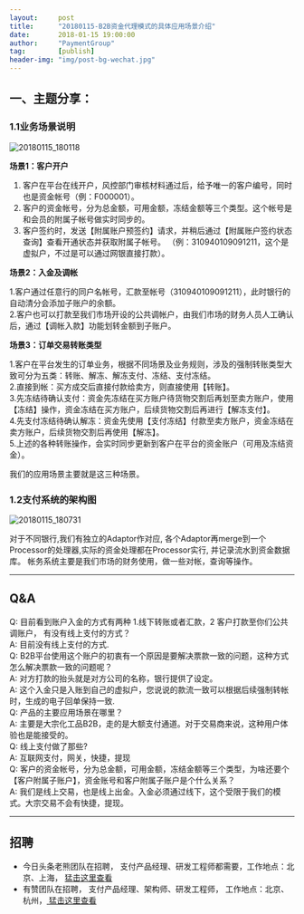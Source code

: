 ```yaml
---                           
layout:     post                                                
title:      "20180115-B2B资金代理模式的具体应用场景介绍"                                                                               
date:       2018-01-15 19:00:00  
author:     "PaymentGroup"      
tag:		[publish]                                    
header-img: "img/post-bg-wechat.jpg"        
---
```



## 一、主题分享：
 
### 1.1业务场景说明

![20180115_180118](http://static.cocolian.org/img/20180115_180118.png)  

**场景1：客户开户**  

1. 客户在平台在线开户，风控部门审核材料通过后，给予唯一的客户编号，同时也是资金帐号（例：F000001）。     
2. 客户的资金帐号，分为总金额，可用金额，冻结金额等三个类型。这个帐号是和会员的附属子帐号做实时同步的。     
3. 客户签约时，发送【附属账户预签约】请求，并稍后通过【附属账户签约状态查询】查看开通状态并获取附属子帐号。    （例：310940109091211，这个是虚拟户，不过是可以通过网银直接打款）。  

**场景2：入金及调帐**  

1.客户通过任意行的同户名帐号，汇款至帐号（310940109091211），此时银行的自动清分会添加子账户的余额。     
2.客户也可以打款至我们市场开设的公共调帐户，由我们市场的财务人员人工确认后，通过【调帐入款】功能划转金额到子账户。  

**场景3：订单交易转账类型**

1.客户在平台发生的订单业务，根据不同场景及业务规则，涉及的强制转账类型大致可分为五类：转账、解冻、解冻支付、冻结、支付冻结。   
2.直接到帐：买方成交后直接付款给卖方，则直接使用【转账】。   
3.先冻结待确认支付：资金先冻结在买方账户待货物交割后再划至卖方账户，使用【冻结】操作，资金冻结在买方账户，后续货物交割后再进行【解冻支付】。   
4.先支付冻结待确认解冻：资金先使用【支付冻结】付款至卖方账户，资金冻结在卖方账户，后续货物交割后再使用【解冻】。   
5.上述的各种转账操作，会实时同步更新到客户在平台的资金账户（可用及冻结资金）。   

我们的应用场景主要就是这三种场景。

### 1.2支付系统的架构图

![20180115_180731](http://static.cocolian.org/img/20180115_180731.png)  

对于不同银行,我们有独立的Adaptor作对应, 各个Adaptor再merge到一个Processor的处理器,实际的资金处理都在Processor实行, 并记录流水到资金数据库。   帐务系统主要是我们市场的财务使用，做一些对帐，查询等操作。

---  

## Q&A

Q: 目前看到账户入金的方式有两种 1.线下转账或者汇款，2 客户打款至你们公共调账户， 有没有线上支付的方式？   
A: 目前没有线上支付的方式.  
Q: B2B平台使用这个账户的初衷有一个原因是要解决票款一致的问题，这种方式怎么解决票款一致的问题呢？   
A: 对方打款的抬头就是对方公司的名称，银行提供了设定。  
A: 这个入金只是入账到自己的虚拟户，您说说的款流一致可以根据后续强制转帐时，生成的电子回单保持一致.  
Q: 产品的主要应用场景在哪里？     
A: 主要是大宗化工品B2B，走的是大额支付通道。对于交易商来说，这种用户体验也是能接受的。  
Q: 线上支付做了那些?    
A: 互联网支付，网关，快捷，提现  
Q: 客户的资金帐号，分为总金额，可用金额，冻结金额等三个类型，为啥还要个【客户附属子账户】，资金账号和客户附属子账户是个什么关系？  
A: 我们是线上交易，也是线上出金。入金必须通过线下，这个受限于我们的模式。大宗交易不会有快捷，提现。  

--- 

## 招聘

- 今日头条老熊团队在招聘， 支付产品经理、研发工程师都需要，工作地点：北京、上海， [猛击这里查看 ](http://doc.cocolian.org/job/2018/01/16/toutiao/)  
- 有赞团队在招聘， 支付产品经理、架构师、研发工程师， 工作地点：北京、杭州，[ 猛击这里查看](http://doc.cocolian.org/job/2018/01/17/youzan/)   
